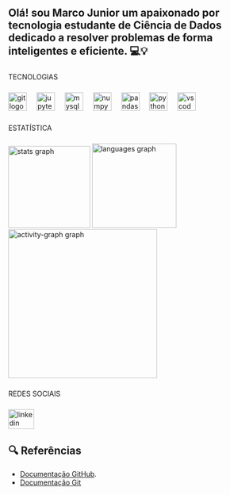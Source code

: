 <h2 align="left">Olá! sou Marco Junior um apaixonado por tecnologia estudante de  Ciência de Dados dedicado a resolver problemas de forma inteligentes e eficiente. 💻💡</h2>

###

<p align="left">TECNOLOGIAS</p>

###

<div align="left">
  <img src="https://cdn.simpleicons.org/git/F05032" height="37" alt="git logo"  />
  <img width="12" />
  <img src="https://cdn.simpleicons.org/jupyter/F37626" height="37" alt="jupyter logo"  />
  <img width="12" />
  <img src="https://cdn.jsdelivr.net/gh/devicons/devicon/icons/mysql/mysql-original.svg" height="37" alt="mysql logo"  />
  <img width="12" />
  <img src="https://cdn.jsdelivr.net/gh/devicons/devicon/icons/numpy/numpy-original.svg" height="37" alt="numpy logo"  />
  <img width="12" />
  <img src="https://cdn.jsdelivr.net/gh/devicons/devicon/icons/pandas/pandas-original.svg" height="37" alt="pandas logo"  />
  <img width="12" />
  <img src="https://cdn.jsdelivr.net/gh/devicons/devicon/icons/python/python-original.svg" height="37" alt="python logo"  />
  <img width="12" />
  <img src="https://cdn.jsdelivr.net/gh/devicons/devicon/icons/vscode/vscode-original.svg" height="37" alt="vscode logo"  />
</div>

###

<p align="left">ESTATÍSTICA</p>

###

<div align="left">
  <img src="https://github-readme-stats.vercel.app/api?username=MarcoJunior80&hide_title=false&hide_rank=false&show_icons=true&include_all_commits=true&count_private=true&disable_animations=false&theme=dark&locale=pt-br&hide_border=false&order=1&custom_title=Estat%C3%ADstica%20do%20GitHub" height="165" alt="stats graph"  />
  <img src="https://github-readme-stats.vercel.app/api/top-langs?username=MarcoJunior80&locale=pt-br&hide_title=false&layout=compact&card_width=320&langs_count=12&theme=dark&hide_border=false&order=2" height="170" alt="languages graph"  />
  <img src="https://github-readme-activity-graph.vercel.app/graph?username=MarcoJunior80&radius=16&theme=nord&area=true&order=5&custom_title=Gr%C3%A1fico%20de%20Contribui%C3%A7%C3%A3o" height="300" alt="activity-graph graph"  />
</div>

###

<p align="left">REDES SOCIAIS</p>

###

<div align="left">
  <a href="https://www.linkedin.com/in/marco-antonio-nunes-abreu-junior-719a55105/" target="_blank">
    <img src="https://raw.githubusercontent.com/maurodesouza/profile-readme-generator/master/src/assets/icons/social/linkedin/default.svg" width="52" height="40" alt="linkedin logo"  />
  </a>
</div>

###
## 🔍 Referências
- [Documentação GitHub](https://docs.github.com/).
- [Documentação Git](https://git-scm.com/doc)
